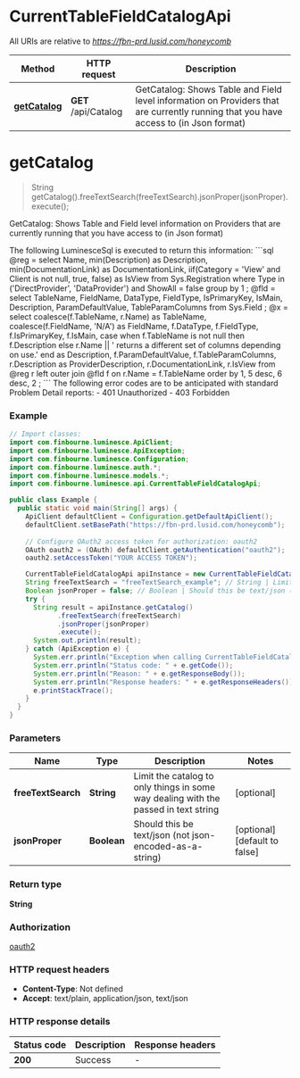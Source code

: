 # CurrentTableFieldCatalogApi

All URIs are relative to *https://fbn-prd.lusid.com/honeycomb*

| Method | HTTP request | Description |
|------------- | ------------- | -------------|
| [**getCatalog**](CurrentTableFieldCatalogApi.md#getCatalog) | **GET** /api/Catalog | GetCatalog: Shows Table and Field level information on Providers that are currently running that you have access to (in Json format) |


<a id="getCatalog"></a>
# **getCatalog**
> String getCatalog().freeTextSearch(freeTextSearch).jsonProper(jsonProper).execute();

GetCatalog: Shows Table and Field level information on Providers that are currently running that you have access to (in Json format)

 The following LuminesceSql is executed to return this information:  &#x60;&#x60;&#x60;sql @reg &#x3D; select  Name,  min(Description) as Description,  min(DocumentationLink) as DocumentationLink,  iif(Category &#x3D; &#39;View&#39; and Client is not null, true, false) as IsView from  Sys.Registration where  Type in (&#39;DirectProvider&#39;, &#39;DataProvider&#39;)  and   ShowAll &#x3D; false group by  1  ;  @fld &#x3D; select  TableName,  FieldName,  DataType,  FieldType,  IsPrimaryKey,  IsMain,  Description,  ParamDefaultValue,  TableParamColumns from  Sys.Field  ;  @x &#x3D; select  coalesce(f.TableName, r.Name) as TableName,  coalesce(f.FieldName, &#39;N/A&#39;) as FieldName,  f.DataType,  f.FieldType,  f.IsPrimaryKey,  f.IsMain,  case   when f.TableName is not null then  f.Description  else  r.Name || &#39; returns a different set of columns depending on use.&#39;  end as Description,  f.ParamDefaultValue,  f.TableParamColumns,  r.Description as ProviderDescription,  r.DocumentationLink,  r.IsView from  @reg r  left outer join @fld f  on r.Name &#x3D; f.TableName order by  1, 5 desc, 6 desc, 2  ;   &#x60;&#x60;&#x60;  The following error codes are to be anticipated with standard Problem Detail reports: - 401 Unauthorized - 403 Forbidden 

### Example
```java
// Import classes:
import com.finbourne.luminesce.ApiClient;
import com.finbourne.luminesce.ApiException;
import com.finbourne.luminesce.Configuration;
import com.finbourne.luminesce.auth.*;
import com.finbourne.luminesce.models.*;
import com.finbourne.luminesce.api.CurrentTableFieldCatalogApi;

public class Example {
  public static void main(String[] args) {
    ApiClient defaultClient = Configuration.getDefaultApiClient();
    defaultClient.setBasePath("https://fbn-prd.lusid.com/honeycomb");
    
    // Configure OAuth2 access token for authorization: oauth2
    OAuth oauth2 = (OAuth) defaultClient.getAuthentication("oauth2");
    oauth2.setAccessToken("YOUR ACCESS TOKEN");

    CurrentTableFieldCatalogApi apiInstance = new CurrentTableFieldCatalogApi(defaultClient);
    String freeTextSearch = "freeTextSearch_example"; // String | Limit the catalog to only things in some way dealing with the passed in text string
    Boolean jsonProper = false; // Boolean | Should this be text/json (not json-encoded-as-a-string)
    try {
      String result = apiInstance.getCatalog()
            .freeTextSearch(freeTextSearch)
            .jsonProper(jsonProper)
            .execute();
      System.out.println(result);
    } catch (ApiException e) {
      System.err.println("Exception when calling CurrentTableFieldCatalogApi#getCatalog");
      System.err.println("Status code: " + e.getCode());
      System.err.println("Reason: " + e.getResponseBody());
      System.err.println("Response headers: " + e.getResponseHeaders());
      e.printStackTrace();
    }
  }
}
```

### Parameters

| Name | Type | Description  | Notes |
|------------- | ------------- | ------------- | -------------|
| **freeTextSearch** | **String**| Limit the catalog to only things in some way dealing with the passed in text string | [optional] |
| **jsonProper** | **Boolean**| Should this be text/json (not json-encoded-as-a-string) | [optional] [default to false] |

### Return type

**String**

### Authorization

[oauth2](../README.md#oauth2)

### HTTP request headers

 - **Content-Type**: Not defined
 - **Accept**: text/plain, application/json, text/json

### HTTP response details
| Status code | Description | Response headers |
|-------------|-------------|------------------|
| **200** | Success |  -  |

